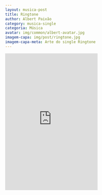 ```yaml
---
layout: musica-post
title: Ringtone
author: Albert Paixão
category: musica-single
categoria: Música
avatar: img/common/albert-avatar.jpg
imagem-capa: img/post/ringtone.jpg
imagem-capa-meta: Arte do single Ringtone
---
```

<div class="pure-u-1">
<iframe style="border: 0; height: 442px;" src="https://bandcamp.com/EmbeddedPlayer/track=3641166164/size=large/bgcol=ffffff/linkcol=0687f5/tracklist=false/transparent=true/" seamless><a href="http://albertpaixao.bandcamp.com/track/ringtone">Ringtone by Albert Paixão</a></iframe>
</div>
